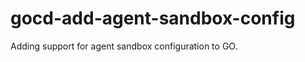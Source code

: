 gocd-add-agent-sandbox-config
=============================

Adding support for agent sandbox configuration to GO.
